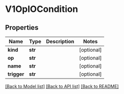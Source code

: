 # V1OpIOCondition

## Properties
Name | Type | Description | Notes
------------ | ------------- | ------------- | -------------
**kind** | **str** |  | [optional] 
**op** | **str** |  | [optional] 
**name** | **str** |  | [optional] 
**trigger** | **str** |  | [optional] 

[[Back to Model list]](../README.md#documentation-for-models) [[Back to API list]](../README.md#documentation-for-api-endpoints) [[Back to README]](../README.md)


